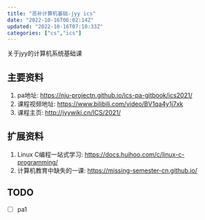 ```yaml
---
title: "恶补计算机基础-jyy ics"
date: "2022-10-16T06:02:14Z"
updated: "2022-10-16T07:10:33Z"
categories: ["cs","ics"]
---
```

关于jyy的计算机系统基础课

## 主要资料
1. pa地址: https://nju-projectn.github.io/ics-pa-gitbook/ics2021/
2. 课程视频地址: https://www.bilibili.com/video/BV1qa4y1j7xk
3. 课程主页: http://jyywiki.cn/ICS/2021/

## 扩展资料

1. Linux C编程一站式学习: https://docs.huihoo.com/c/linux-c-programming/
2. 计算机教育中缺失的一课: https://missing-semester-cn.github.io/

## TODO

- [ ] pa1 
